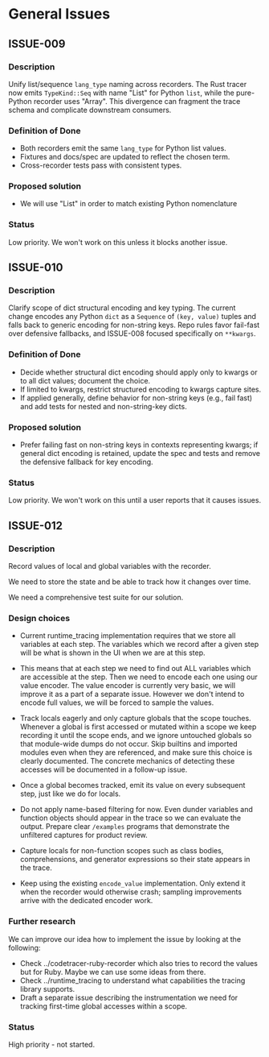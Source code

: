 # General Issues

## ISSUE-009
### Description
Unify list/sequence `lang_type` naming across recorders. The Rust tracer now
emits `TypeKind::Seq` with name "List" for Python `list`, while the
pure-Python recorder uses "Array". This divergence can fragment the trace
schema and complicate downstream consumers.

### Definition of Done
- Both recorders emit the same `lang_type` for Python list values.
- Fixtures and docs/spec are updated to reflect the chosen term.
- Cross-recorder tests pass with consistent types.

### Proposed solution
- We will use "List" in order to match existing Python nomenclature

### Status
Low priority. We won't work on this unless it blocks another issue.


## ISSUE-010
### Description
Clarify scope of dict structural encoding and key typing. The current change
encodes any Python `dict` as a `Sequence` of `(key, value)` tuples and falls
back to generic encoding for non-string keys. Repo rules favor fail-fast over
defensive fallbacks, and ISSUE-008 focused specifically on `**kwargs`.

### Definition of Done
- Decide whether structural dict encoding should apply only to kwargs or to all
  dict values; document the choice.
- If limited to kwargs, restrict structured encoding to kwargs capture sites.
- If applied generally, define behavior for non-string keys (e.g., fail fast)
  and add tests for nested and non-string-key dicts.

### Proposed solution
- Prefer failing fast on non-string keys in contexts representing kwargs; if
  general dict encoding is retained, update the spec and tests and remove the
  defensive fallback for key encoding.

### Status
Low priority. We won't work on this until a user reports that it causes issues.

## ISSUE-012
### Description
Record values of local and global variables with the recorder.

We need to store the state and be able to track how it changes over time.

We need a comprehensive test suite for our solution.

### Design choices

* Current runtime_tracing implementation requires that we store all
  variables at each step. The variables which we record after a given
  step will be what is shown in the UI when we are at this step.
  
* This means that at each step we need to find out ALL variables which
  are accessible at the step. Then we need to encode each one using
  our value encoder. The value encoder is currently very basic, we
  will improve it as a part of a separate issue. However we don't
  intend to encode full values, we will be forced to sample the
  values.

* Track locals eagerly and only capture globals that the scope touches.
  Whenever a global is first accessed or mutated within a scope we keep
  recording it until the scope ends, and we ignore untouched globals so
  that module-wide dumps do not occur. Skip builtins and imported modules
  even when they are referenced, and make sure this choice is clearly
  documented. The concrete mechanics of
  detecting these accesses will be documented in a follow-up issue.

* Once a global becomes tracked, emit its value on every subsequent step,
  just like we do for locals.

* Do not apply name-based filtering for now. Even dunder variables and
  function objects should appear in the trace so we can evaluate the
  output. Prepare clear `/examples` programs that demonstrate the
  unfiltered captures for product review.

* Capture locals for non-function scopes such as class bodies,
  comprehensions, and generator expressions so their state appears in
  the trace.

* Keep using the existing `encode_value` implementation. Only extend it
  when the recorder would otherwise crash; sampling improvements arrive
  with the dedicated encoder work.

### Further research
We can improve our idea how to implement the issue by looking at the following:
- Check ../codetracer-ruby-recorder which also tries to record the values but for Ruby. Maybe we can use some ideas from there.
- Check ../runtime_tracing to understand what capabilities the tracing library supports.
- Draft a separate issue describing the instrumentation we need for
  tracking first-time global accesses within a scope.

### Status
High priority - not started.
